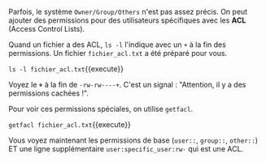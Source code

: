 Parfois, le système `Owner/Group/Others` n'est pas assez précis. On peut ajouter des permissions pour des utilisateurs spécifiques avec les **ACL** (Access Control Lists).

Quand un fichier a des ACL, `ls -l` l'indique avec un `+` à la fin des permissions. Un fichier `fichier_acl.txt` a été préparé pour vous.

`ls -l fichier_acl.txt`{{execute}}

Voyez le **`+`** à la fin de `-rw-rw----+`. C'est un signal : "Attention, il y a des permissions cachées !".

Pour voir ces permissions spéciales, on utilise `getfacl`.

`getfacl fichier_acl.txt`{{execute}}

Vous voyez maintenant les permissions de base (`user::`, `group::`, `other::`) ET une ligne supplémentaire `user:specific_user:rw-` qui est une ACL.